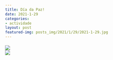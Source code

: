 ```yaml
---
title: Día da Paz!
date: 2021-1-29
categories:
- actividade
layout: post
featured-img: posts_img/2021/1/29/2021-1-29.jpg
---
```

 <h5 class="center header text_h2">


<div class="row">
    <div class="col s12 m6">
		<img class="responsive-img" src="{{ site.baseurl }}/posts_img/2021/1/29/2021-1-299.jpg">
</div>

<div class="row">
    <div class="col s12 m6">
		<img class="responsive-img" src="{{ site.baseurl }}/posts_img/2021/1/29/2021-1-2999.jpg">
</div>
